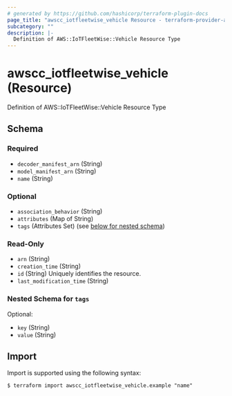 ```yaml
---
# generated by https://github.com/hashicorp/terraform-plugin-docs
page_title: "awscc_iotfleetwise_vehicle Resource - terraform-provider-awscc"
subcategory: ""
description: |-
  Definition of AWS::IoTFleetWise::Vehicle Resource Type
---
```


# awscc_iotfleetwise_vehicle (Resource)

Definition of AWS::IoTFleetWise::Vehicle Resource Type



<!-- schema generated by tfplugindocs -->
## Schema

### Required

- `decoder_manifest_arn` (String)
- `model_manifest_arn` (String)
- `name` (String)

### Optional

- `association_behavior` (String)
- `attributes` (Map of String)
- `tags` (Attributes Set) (see [below for nested schema](#nestedatt--tags))

### Read-Only

- `arn` (String)
- `creation_time` (String)
- `id` (String) Uniquely identifies the resource.
- `last_modification_time` (String)

<a id="nestedatt--tags"></a>
### Nested Schema for `tags`

Optional:

- `key` (String)
- `value` (String)

## Import

Import is supported using the following syntax:

```shell
$ terraform import awscc_iotfleetwise_vehicle.example "name"
```
